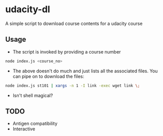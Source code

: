 # udacity-dl
A simple script to download course contents for a udacity course

## Usage

- The script is invoked by providing a course number

```bash
node index.js <course_no>
```

- The above doesn't do much and just lists all the associated files. 
  You can pipe on to download the files:

```bash
node index.js st101 | xargs -n 1 -I link -exec wget link \;
```

- Isn't shell magical?


## TODO

- Antigen compatibility
- Interactive
